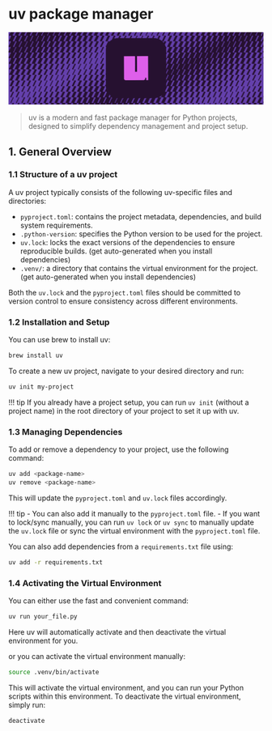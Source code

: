 # uv package manager

![uv-logo](../assets/images/python/uv-logo.jpg)

> uv is a modern and fast package manager for Python projects, designed to simplify dependency management and project setup.

## 1. General Overview

### 1.1 Structure of a uv project

A uv project typically consists of the following uv-specific files and directories:

- `pyproject.toml`: contains the project metadata, dependencies, and build system requirements.
- `.python-version`: specifies the Python version to be used for the project.
- `uv.lock`: locks the exact versions of the dependencies to ensure reproducible builds. (get auto-generated when you install dependencies)
- `.venv/`: a directory that contains the virtual environment for the project. (get auto-generated when you install dependencies)

Both the `uv.lock` and the `pyproject.toml` files should be committed to version control to ensure consistency across different environments.

### 1.2 Installation and Setup

You can use brew to install uv:

```bash
brew install uv
```

To create a new uv project, navigate to your desired directory and run:

```bash
uv init my-project
```

!!! tip
    If you already have a project setup, you can run `uv init` (without a project name) in the root directory of your project to set it up with uv.

### 1.3 Managing Dependencies

To add or remove a dependency to your project, use the following command:

```bash
uv add <package-name>
uv remove <package-name>
```

This will update the `pyproject.toml` and `uv.lock` files accordingly.

!!! tip
    - You can also add it manually to the `pyproject.toml` file.
    - If you want to lock/sync manually, you can run `uv lock` or `uv sync` to manually update the `uv.lock` file or sync the virtual environment with the `pyproject.toml` file.

You can also add dependencies from a `requirements.txt` file using:

```bash
uv add -r requirements.txt
```

### 1.4 Activating the Virtual Environment

You can either use the fast and convenient command:

```bash
uv run your_file.py
```

Here uv will automatically activate and then deactivate the virtual environment for you.

or you can activate the virtual environment manually:

```bash
source .venv/bin/activate
```

This will activate the virtual environment, and you can run your Python scripts within this environment.
To deactivate the virtual environment, simply run:

```bash
deactivate
```
